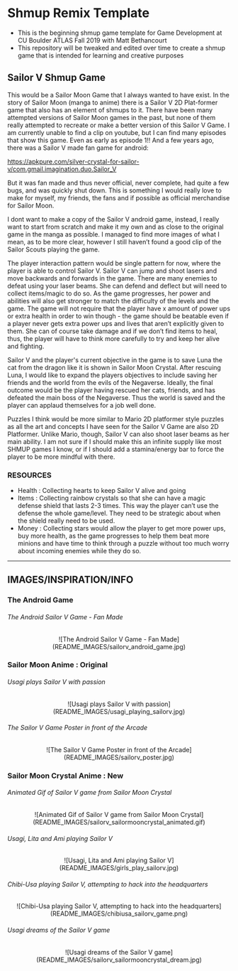 # Shmup Remix Template

- This is the beginning shmup game template for Game Development at CU Boulder ATLAS Fall 2019 with Matt Bethancourt
- This repository will be tweaked and edited over time to create a shmup game that is intended for learning and creative purposes

## Sailor V Shmup Game
This would be a Sailor Moon Game that I always wanted to have exist. In the story of Sailor Moon (manga to anime) there is a Sailor V 2D Plat-former game that also has an element of shmups to it. There have been many attempted versions of Sailor Moon games in the past, but none of them really attempted to recreate or make a better version of this Sailor V Game. I am currently unable to find a clip on youtube, but I can find many episodes that show this game. Even as early as episode 1!! And a few years ago, there was a Sailor V made fan game for android:

https://apkpure.com/silver-crystal-for-sailor-v/com.gmail.imagination.duo.Sailor_V

But it was fan made and thus never official, never complete, had quite a few bugs, and was quickly shut down. This is something I would really love to make for myself, my friends, the fans and if possible as official merchandise for Sailor Moon.

I dont want to make a copy of the Sailor V android game, instead, I really want to start from scratch and make it my own and as close to the original game in the manga as possible. I managed to find more images of what I mean, as to be more clear, however I still haven’t found a good clip of the Sailor Scouts playing the game.

The player interaction pattern would be single pattern for now, where the player is able to control Sailor V. Sailor V can jump and shoot lasers and move backwards and forwards in the game. There are many enemies to defeat using your laser beams. She can defend and deflect but will need to collect items/magic to do so. As the game progresses, her power and abilities will also get stronger to match the difficulty of the levels and the game. The game will not require that the player have x amount of power ups or extra health in order to win though - the game should be beatable even if a player never gets extra power ups and lives that aren’t explicitly given to them. She can of course take damage and if we don’t find items to heal, thus, the player will have to think more carefully to try and keep her alive and fighting. 

Sailor V and the player's current objective in the game is to save Luna the cat from the dragon like it is shown in Sailor Moon Crystal. After rescuing Luna, I would like to expand the players objectives to include saving her friends and the world from the evils of the Negaverse.  Ideally, the final outcome would be the player having rescued her cats, friends, and has defeated the main boss of the Negaverse. Thus the world is saved and the player can applaud themselves for a job well done. 

Puzzles I think would be more similar to Mario 2D platformer style puzzles as all the art and concepts I have seen for the Sailor V Game are also 2D Platformer. Unlike Mario, though, Sailor V can also shoot laser beams as her main ability. I am not sure if I should make this an infinite supply like most SHMUP games I know, or if I should add a stamina/energy bar to force the player to be more mindful with there.

### RESOURCES
- Health : Collecting hearts to keep Sailor V alive and going
- Items  :  Collecting rainbow crystals so that she can have a magic defense shield that lasts 2-3 times. This way the player can’t use the defense the whole game/level. They need to be strategic about when the shield really need to be used.
- Money : Collecting stars would allow the player to get more power ups, buy more health, as the game progresses to help them beat more minions and have time to think through a puzzle without too much worry about incoming enemies while they do so. 

------- 

## IMAGES/INSPIRATION/INFO
### The Android Game

###### The Android Sailor V Game - Fan Made
<div style="text-align:center">![The Android Sailor V Game - Fan Made](README_IMAGES/sailorv_android_game.jpg)</div>

### Sailor Moon Anime : Original
###### Usagi plays Sailor V with passion
<div style="text-align:center">![Usagi plays Sailor V with passion](README_IMAGES/usagi_playing_sailorv.jpg)</div>

###### The Sailor V Game Poster in front of the Arcade
<div style="text-align:center">![The Sailor V Game Poster in front of the Arcade](README_IMAGES/sailorv_poster.jpg)</div>

### Sailor Moon Crystal Anime : New
###### Animated Gif of Sailor V game from Sailor Moon Crystal
<div style="text-align:center">![Animated Gif of Sailor V game from Sailor Moon Crystal](README_IMAGES/sailorv_sailormooncrystal_animated.gif)</div>

###### Usagi, Lita and Ami playing Sailor V
<div style="text-align:center">![Usagi, Lita and Ami playing Sailor V](README_IMAGES/girls_play_sailorv.jpg)</div>

###### Chibi-Usa playing Sailor V, attempting to hack into the headquarters
<div style="text-align:center">![Chibi-Usa playing Sailor V, attempting to hack into the headquarters](README_IMAGES/chibiusa_sailorv_game.png)</div>

###### Usagi dreams of the Sailor V game
<div style="text-align:center">![Usagi dreams of the Sailor V game](README_IMAGES/sailorv_sailormooncrystal_dream.jpg)</div>

